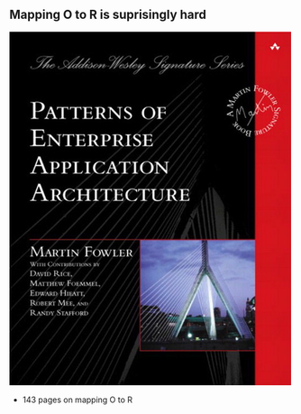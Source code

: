 ## Mapping O to R is suprisingly hard

<div class="container_12">
	<div class="grid_4">
		<img src="static/img/eaa.jpg">
	</div>
	<div class="grid_8">
		<ul>
			<li>143 pages on mapping O to R</li>
		</ul>
	</div>
</div>